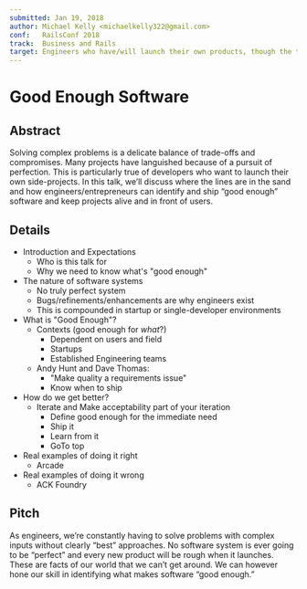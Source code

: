 ```yaml
---
submitted: Jan 19, 2018
author: Michael Kelly <michaelkelly322@gmail.com>
conf:   RailsConf 2018
track:  Business and Rails
target: Engineers who have/will launch their own products, though the topics are applicable to engineers within a larger organization as well, just maybe not as pertinent.
---
```


# Good Enough Software

## Abstract

Solving complex problems is a delicate balance of trade-offs and compromises. Many projects have languished because of a pursuit of perfection.  This is particularly true of developers who want to launch their own side-projects. In this talk, we’ll discuss where the lines are in the sand and how engineers/entrepreneurs can identify and ship “good enough” software and keep projects alive and in front of users.

## Details

- Introduction and Expectations
  - Who is this talk for
  - Why we need to know what's "good enough"
- The nature of software systems
  - No truly perfect system
  - Bugs/refinements/enhancements are why engineers exist
  - This is compounded in startup or single-developer environments
- What is "Good Enough"?
  - Contexts (good enough for _what_?)
    - Dependent on users and field
    - Startups
    - Established Engineering teams
  - Andy Hunt and Dave Thomas:
    - "Make quality a requirements issue"
    - Know when to ship
- How do we get better?
  - Iterate and Make acceptability part of your iteration
    - Define good enough for the immediate need
    - Ship it
    - Learn from it
    - GoTo top
- Real examples of doing it right
  - Arcade
- Real examples of doing it wrong
  - ACK Foundry

## Pitch

As engineers, we’re constantly having to solve problems with complex inputs without clearly “best” approaches.  No software system is ever going to be “perfect” and every new product will be rough when it launches.  These are facts of our world that we can’t get around.  We can however hone our skill in identifying what makes software “good enough.”

